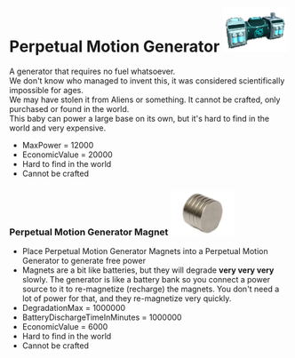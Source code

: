<!--Read this in github to have all the visuals and formatting: https://github.com/manux32/7dtdSdxMods/tree/master/Manux_PerpetualMotionGenerator-->
# Perpetual Motion Generator ![pmg](Icons/perpetualMotionGenerator.png)
A generator that requires no fuel whatsoever.  
We don't know who managed to invent this, it was considered scientifically impossible for ages.  
We may have stolen it from Aliens or something. It cannot be crafted, only purchased or found in the world.  
This baby can power a large base on its own, but it's hard to find in the world and very expensive.
- MaxPower = 12000
- EconomicValue = 20000
- Hard to find in the world
- Cannot be crafted

### Perpetual Motion Generator Magnet ![pmgm](Icons/perpetualMotionGeneratorMagnet.png)
- Place Perpetual Motion Generator Magnets into a Perpetual Motion Generator to generate free power
- Magnets are a bit like batteries, but they will degrade **very very very** slowly. The generator is like a battery bank so you connect a power source to it to re-magnetize (recharge) the magnets. You don't need a lot of power for that, and they re-magnetize very quickly.
- DegradationMax = 1000000
- BatteryDischargeTimeInMinutes = 1000000
- EconomicValue = 6000
- Hard to find in the world
- Cannot be crafted
